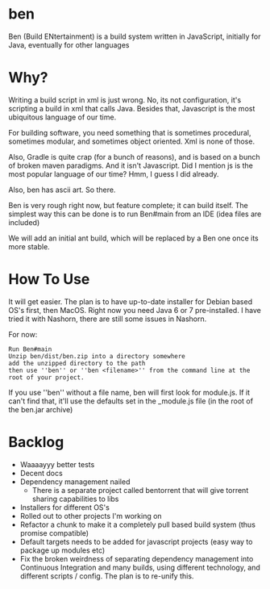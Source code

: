 ben
===

Ben (Build ENtertainment) is a build system written in JavaScript, initially for Java, eventually for other languages

Why?
====

Writing a build script in xml is just wrong.  No, its not configuration, it's scripting a build in xml that calls Java.
Besides that, Javascript is the most ubiquitous language of our time.


For building software, you need something that is sometimes procedural, sometimes modular, and sometimes object oriented.
Xml is none of those.


Also, Gradle is quite crap (for a bunch of reasons), and is based on a bunch of broken maven paradigms.
And it isn't Javascript.  Did I mention js is the most popular language of our time?  Hmm, I guess I did already.


Also, ben has ascii art.  So there.


Ben is very rough right now, but feature complete; it can build itself.
The simplest way this can be done is to run Ben#main from an IDE (idea files are included)

We will add an initial ant build, which will be replaced by a Ben one once its more stable.



How To Use
==========

It will get easier.  The plan is to have up-to-date installer for Debian based OS's first, then MacOS.
Right now you need Java 6 or 7 pre-installed.  I have tried it with Nashorn, there are still some issues in Nashorn.

For now:

```
Run Ben#main
Unzip ben/dist/ben.zip into a directory somewhere
add the unzipped directory to the path
then use ''ben'' or ''ben <filename>'' from the command line at the root of your project.
```

If you use ''ben'' without a file name, ben will first look for module.js.  If it can't find that, it'll use the
defaults set in the _module.js file (in the root of the ben.jar archive)



Backlog
=======

 - Waaaayyy better tests
 - Decent docs
 - Dependency management nailed
    - There is a separate project called bentorrent that will give torrent sharing capabilities to libs
 - Installers for different OS's
 - Rolled out to other projects I'm working on
 - Refactor a chunk to make it a completely pull based build system (thus promise compatible)
 - Default targets needs to be added for javascript projects (easy way to package up modules etc)
 - Fix the broken weirdness of separating dependency management into Continuous Integration and many builds, using different technology, and different scripts / config.  The plan is to re-unify this.
